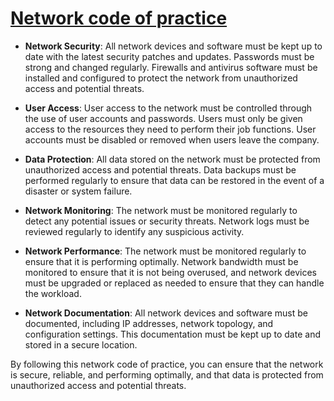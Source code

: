 # <u>**Network code of practice**</u>

- **Network Security**: All network devices and software must be kept up to date with the latest security patches and updates. Passwords must be strong and changed regularly. Firewalls and antivirus software must be installed and configured to protect the network from unauthorized access and potential threats.

- **User Access**: User access to the network must be controlled through the use of user accounts and passwords. Users must only be given access to the resources they need to perform their job functions. User accounts must be disabled or removed when users leave the company.

- **Data Protection**: All data stored on the network must be protected from unauthorized access and potential threats. Data backups must be performed regularly to ensure that data can be restored in the event of a disaster or system failure.

- **Network Monitoring**: The network must be monitored regularly to detect any potential issues or security threats. Network logs must be reviewed regularly to identify any suspicious activity.

- **Network Performance**: The network must be monitored regularly to ensure that it is performing optimally. Network bandwidth must be monitored to ensure that it is not being overused, and network devices must be upgraded or replaced as needed to ensure that they can handle the workload.

- **Network Documentation**: All network devices and software must be documented, including IP addresses, network topology, and configuration settings. This documentation must be kept up to date and stored in a secure location.

By following this network code of practice, you can ensure that the network is secure, reliable, and performing optimally, and that data is protected from unauthorized access and potential threats.